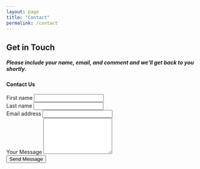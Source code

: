 ```yaml
---
layout: page
title: "Contact"
permalink: /contact
---
```


<div class="row">
	<div class="col-md-5">
		<h2 class="title">Get in Touch</h2>
		<h5 class="description">Please include your name, email, and comment and we'll get back to you shortly.</h5>
	</div>
	<div class="col-md-5 ml-auto">
		<div class="card card-contact">
			<form class="form" action="https://formspree.io/sponsor@techmill.co" method="POST">
				<div class="card-header card-header-raised card-header-success text-center">
					<h4 class="card-title">Contact Us</h4>
				</div>
				<div class="card-body">
					<div class="row">
						<div class="col-md-6">
							<div class="form-group label-floating is-empty bmd-form-group">
								<label class="bmd-label-floating" for="first">First name</label>
								<input type="text" name="first" class="form-control">
								<span class="material-input"></span>
							</div>
						</div>
						<div class="col-md-6">
							<div class="form-group label-floating is-empty bmd-form-group">
								<label class="bmd-label-floating" for="last">Last name</label>
								<input type="text" name="last" class="form-control">
								<span class="material-input"></span>
							</div>
						</div>
					</div>
					<div class="form-group label-floating is-empty bmd-form-group">
						<label class="bmd-label-floating">Email address</label>
						<input type="email" name="email" class="form-control">
						<span class="material-input"></span>
					</div>
					<div class="form-group label-floating is-empty bmd-form-group">
						<label for="message" class="bmd-label-floating">Your Message</label>
						<textarea name="message" class="form-control" rows="6"></textarea>
						<span class="material-input"></span>
					</div>
				</div>
				<div class="card-footer justify-content-between">
					<input type="text" name="_gotcha" style="display:none" class="form-control">
					<input type="hidden" name="_next" value="//hackntx.com/?thankyou=1">
					<button type="submit" class="btn btn-success pull-right">Send Message</button>
				</div>
			</form>
		</div>
	</div>
</div>
